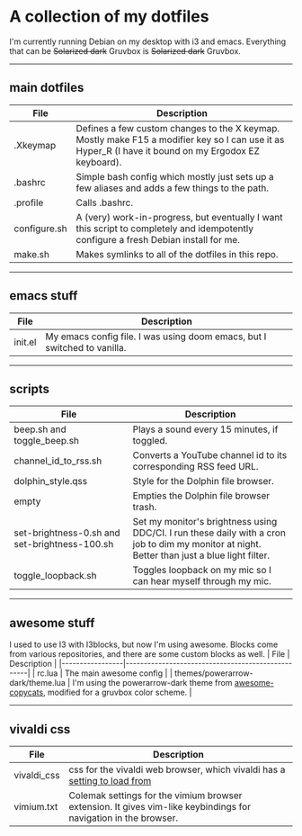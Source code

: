 # A collection of my dotfiles

I'm currently running Debian on my desktop with i3 and emacs. Everything that can be ~~Solarized dark~~ Gruvbox is ~~Solarized dark~~ Gruvbox.

-----

## main dotfiles
| File         | Description                                                                                                                                          |
|--------------|------------------------------------------------------------------------------------------------------------------------------------------------------|
| .Xkeymap     | Defines a few custom changes to the X keymap. Mostly make F15 a modifier key so I can use it as Hyper_R (I have it bound on my Ergodox EZ keyboard). |
| .bashrc      | Simple bash config which mostly just sets up a few aliases and adds a few things to the path.                                                        |
| .profile     | Calls .bashrc.                                                                                                                                       |
| configure.sh | A (very) work-in-progress, but eventually I want this script to completely and idempotently configure a fresh Debian install for me.                        |
| make.sh      | Makes symlinks to all of the dotfiles in this repo.                                                                                                  |

-----

## emacs stuff
| File        | Description                                                                                                                                                                                                                                                                   |
|-------------|-------------------------------------------------------------------------------------------------------------------------------------------------------------------------------------------------------------------------------------------------------------------------------|
| init.el     | My emacs config file. I was using doom emacs, but I switched to vanilla.

-----

## scripts
| File                                          | Description                                                                                                                                   |
|-----------------------------------------------|-----------------------------------------------------------------------------------------------------------------------------------------------|
| beep.sh and toggle_beep.sh                    | Plays a sound every 15 minutes, if toggled.                                                                                                   |
| channel_id_to_rss.sh                          | Converts a YouTube channel id to its corresponding RSS feed URL.                                                                              |
| dolphin_style.qss                             | Style for the Dolphin file browser.                                                                                                           |
| empty                                         | Empties the Dolphin file browser trash.                                                                                                       |
| set-brightness-0.sh and set-brightness-100.sh | Set my monitor's brightness using DDC/CI. I run these daily with a cron job to dim my monitor at night. Better than just a blue light filter. |
| toggle_loopback.sh                            | Toggles loopback on my mic so I can hear myself through my mic.                                                                               |

-----

## awesome stuff
I used to use I3 with I3blocks, but now I'm using awesome. Blocks come from various repositories, and there are some custom blocks as well.
| File            | Description                                       |
|-----------------|---------------------------------------------------|
| rc.lua          | The main awesome config                                |
| themes/powerarrow-dark/theme.lua   | I'm using the powerarrow-dark theme from [awesome-copycats](https://github.com/lcpz/awesome-copycats), modified for a gruvbox color scheme.                               |

-----

## vivaldi css
| File        | Description                                                                                                                                               |
|-------------|-----------------------------------------------------------------------------------------------------------------------------------------------------------|
| vivaldi_css | css for the vivaldi web browser, which vivaldi has a [setting to load from](https://forum.vivaldi.net/topic/37802/css-modifications-experimental-feature) |
| vimium.txt  | Colemak settings for the vimium browser extension. It gives vim-like keybindings for navigation in the browser.                                                                                                                                                          |

